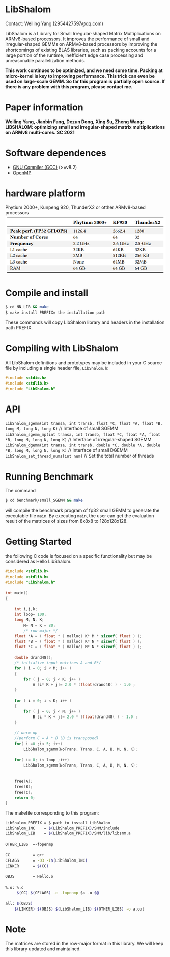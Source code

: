 # LibShalom
Contact: Weiling Yang (2954427597@qq.com)

LibShalom is a Library for Small Irregular-shaped Matrix Multiplications on ARMv8-based processors. It improves the performance of small and irregular-shaped GEMMs on ARMv8-based
processors by improving the shortcomings of existing BLAS libraries, such as packing accounts for a large portion of the runtime, inefficient edge case processing and unreasonable parallelization methods.


__This work continues to be optimized, and we need some time. Packing at micro-kernel is key to improving performance. This trick can even be used on large-scale GEMM. So far this program is partially open source. If there is any problem with this program, please contact me.__


# Paper information
__Weiling Yang, Jianbin Fang, Dezun Dong, Xing Su, Zheng Wang: LIBSHALOM: optimizing small and irregular-shaped matrix multiplications on ARMv8 multi-cores. SC 2021__

# Software dependences
- [GNU Compiler (GCC)](https://gcc.gnu.org/) (>=v8.2)
- [OpenMP](https://www.openmp.org/)

# hardware platform
Phytium 2000+, Kunpeng 920, ThunderX2 or otther ARMv8-based processors
![image](https://github.com/AnonymousYWL/MYLIB/blob/main/platforms.png)

# Compile and install
```bash
$ cd NN_LIB && make  
$ make install PREFIX= the installation path
```
These commands will copy LibShalom library and headers in the installation path PREFIX.

# Compiling with LibShalom
All LibShalom definitions and prototypes may be included in your C source file by including a single header file, ```LibShalom.h```:
```C
#include <stdio.h>
#include <stdlib.h>
#include "LibShalom.h"
```

# API
```LibShalom_sgemm(int transa, int transb, float *C, float *A, float *B, long M, long N, long K)```   // Interface of small SGEMM  
```LibShalom_sgemm_mp(int transa, int transb, float *C, float *A, float *B, long M, long N, long K)```   // Interface of irregular-shaped SGEMM  
```LibShalom_dgemm(int transa, int transb, double *C, double *A, double *B, long M, long N, long K)```   // Interface of small DGEMM  
```LibShalom_set_thread_nums(int num)```                  // Set the total number of threads

# Running Benchmark
The command
```bash
$ cd benchmark/small_SGEMM && make  
```
will compile the benchmark program of fp32 small GEMM to generate the executable file ```main```. By executing ```main```, the user can get the evaluation result of the matrices of sizes from 8x8x8 to 128x128x128.

# Getting Started
the following C code is focused on a specific functionality but may be considered as Hello LibShalom.
```C
#include <stdlib.h>
#include <stdlib.h>
#include "LibShalom.h"

int main()
{

	int i,j,k;
	int loop= 100;
	long M, N, K;
        M= N = K = 80;
        /* row-major */   	
	float *A = ( float * ) malloc( K* M * sizeof( float ) );
	float *B = ( float * ) malloc( K* N * sizeof( float ) );
	float *C = ( float * ) malloc( M* N * sizeof( float ) );

	double drand48();
	/* initialize input matrices A and B*/
	for ( i = 0; i < M; i++ )
	{
		for ( j = 0; j < K; j++ )
			A [i* K + j]= 2.0 * (float)drand48( ) - 1.0 ;
	}

	for ( i = 0; i < K; i++ )
	{
		for ( j = 0; j < N; j++ )
			B [i * K + j]= 2.0 * (float)drand48( ) - 1.0 ;
	}

	// warm up
	//perform C = A * B (B is transposed)
	for( i =0 ;i< 5; i++)
		LibShalom_sgemm(NoTrans, Trans, C, A, B, M, N, K);

	for( i= 0; i< loop ;i++)
		LibShalom_sgemm(NoTrans, Trans, C, A, B, M, N, K);


	free(A);
	free(B);
	free(C);
	return 0;
}
```
The makefile corresponding to this program:
```bash
LibShalom_PREFIX = $ path to install LibShalom 
LibShalom_INC    = $(LibShalom_PREFIX)/SMM/include
LibShalom_LIB    = $(LibShalom_PREFIX)/SMM/lib/libsmm.a 

OTHER_LIBS  =-fopenmp

CC          = g++
CFLAGS      = -O3 -I$(LibShalom_INC)
LINKER      = $(CC)

OBJS        = Hello.o

%.o: %.c
	 $(CC) $(CFLAGS) -c -fopenmp $< -o $@

all: $(OBJS)
	$(LINKER) $(OBJS) $(LibShalom_LIB) $(OTHER_LIBS) -o a.out
```
# Note
The matrices are stored in the row-major format in this library.
We will keep this library updated and maintained.
```
